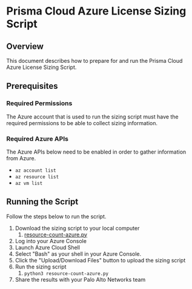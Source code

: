 # Prisma Cloud Azure License Sizing Script

## Overview

This document describes how to prepare for and run the Prisma Cloud Azure License Sizing Script.

## Prerequisites

### Required Permissions

The Azure account that is used to run the sizing script must have the required permissions to be able to collect sizing information.

### Required Azure APIs

The Azure APIs below need to be enabled in order to gather information from Azure.

* `az account list`
* `az resource list`
* `az vm list`

## Running the Script

Follow the steps below to run the script.

1. Download the sizing script to your local computer
    1. [resource-count-azure.py](resource-count-azure.py)
1. Log into your Azure Console
1. Launch Azure Cloud Shell
1. Select "Bash" as your shell in your Azure Console.
1. Click the "Upload/Download Files" button to upload the sizing script
1. Run the sizing script
    1. `python3 resource-count-azure.py`
1. Share the results with your Palo Alto Networks team
